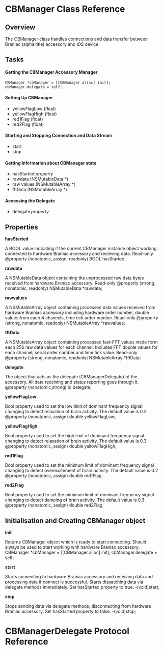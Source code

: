 # CBManager Class Reference
## Overview
The CBManager class handles connections and data transfer between Braniac (alpha title) accessory and iOS device.
## Tasks
#### Getting the CBManager Accessory Manager
    CBManager *cbManager = [[CBManager alloc] init];
    cbManager.delegate = self;

#### Setting Up CBManager
* yellowFlagLow (float)
* yellowFlagHigh (float)
* red1Flag (float)
* red2Flag (float)

#### Starting and Stopping Connection and Data Stream
* start
* stop

#### Getting Information about CBManager state
* hasStarted *property*
* rawdata (NSMutableData *)
* raw values (NSMutableArray *)
* fftData (NSMutableArray *)

#### Accessing the Delegate
* delegate *property*

## Properties

**hasStarted**

A BOOL value indicating if the current CBManager instance object working: connected to hardware Braniac accessory and receiving data. Read-only
		@property (nonatomic, assign, readonly) BOOL hasStarted;

**rawdata**

A NSMutableData object containing the unprocessed raw data bytes received from hardware Braniac accessory. Read-only
		@property (strong, nonatomic, readonly) NSMutableData *rawdata;

**rawvalues**

A NSMutableArray object containing processed data values received from hardware Brainiac accessory including hardware order number, double values from each 4 channels, time tick order number. Read-only
		@property (strong, nonatomic, readonly) NSMutableArray *rawvalues;

**fftData**

A NSMutableArray object containing processed fast-FFT values made form each 256 raw data values for each channel. Includes FFT double values for each channel, serial order number and time tick value. Read-only
		@property (strong, nonatomic, readonly) NSMutableArray *fftData;

**delegate**

The object that acts as the delegate (CBManagerDelegate) of the accessory. All data receiving and status reporting goes through it. 
		@property (nonatomic,strong) id <CBManagerDelegate> delegate;

**yellowFlagLow**

Bool property used to set the low limit of dominant frequency signal changing to detect relaxation of brain activity. The default value is 0.2
		@property (nonatomic, assign) double yellowFlagLow;

**yellowFlagHigh**

Bool property used to set the high limit of dominant frequency signal changing to detect relaxation of brain activity. The default value is 0.3
		@property (nonatomic, assign) double yellowFlagHigh;

**red1Flag**

Bool property used to set the minimum limit of dominant frequency signal changing to detect overexcitement of brain activity. The default value is 0.2
		@property (nonatomic, assign) double red1Flag;

**red2Flag**

Bool property used to set the minimum limit of dominant frequency signal changing to detect damping of brain activity. The default value is 0.3
		@property (nonatomic, assign) double red2Flag;

## Initialisation and Creating CBManager object

**init**

Returns CBManager object which is ready to start connecting. Should always be used to start working with hardware Braniac accessory. 
		CBManager *cbManager = [[CBManager alloc] init];
		cbManager.delegate = self;

**start**

Starts connecting to hardware Braniac accessory and receiving data and processing data if connect is successful. Starts dispatching data via delegate methods immediately. Set hasStarted property to true.
		-(void)start;

**stop**
 
Stops sending data via delegate methods, disconnecting from hardware Braniac accessory. Set hasStarted property to false.
		-(void)stop;

# CBManagerDelegate Protocol Reference
